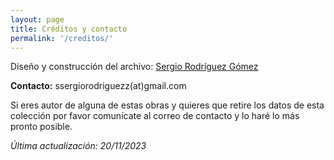 ```yaml
---
layout: page
title: Créditos y contacto
permalink: '/creditos/'
---
```


Diseño y construcción del archivo: <a href="https://srsergiorodriguez.github.io/" target="_blank">Sergio Rodríguez Gómez</a>

**Contacto:**
ssergiorodriguezz(at)gmail.com

Si eres autor de alguna de estas obras y quieres que retire los datos de esta colección por favor comunícate al correo de contacto y lo haré lo más pronto posible.

*Última actualización: 20/11/2023*